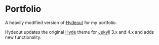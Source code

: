 # Portfolio

A heavily modified version of [Hydeout](https://github.com/fongandrew/hydeout) for my portfolio.

Hydeout updates the original [Hyde](https://github.com/poole/hyde)
theme for [Jekyll](http://jekyllrb.com) 3.x and 4.x and adds new functionality.
